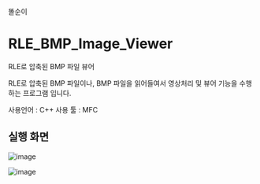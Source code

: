 똘순이
# RLE_BMP_Image_Viewer
RLE로 압축된 BMP 파일 뷰어

RLE로 압축된 BMP 파일이나, BMP 파일을 읽어들여서 영상처리 및 뷰어 기능을 수행하는 프로그램 입니다.

사용언어 : C++
사용 툴 : MFC

## 실행 화면

![image](https://user-images.githubusercontent.com/25413011/39910080-83331c72-5530-11e8-892c-b553b99491ae.png)

![image](https://user-images.githubusercontent.com/25413011/39910087-86708ea6-5530-11e8-8e7f-cbaca7e69ba2.png)

